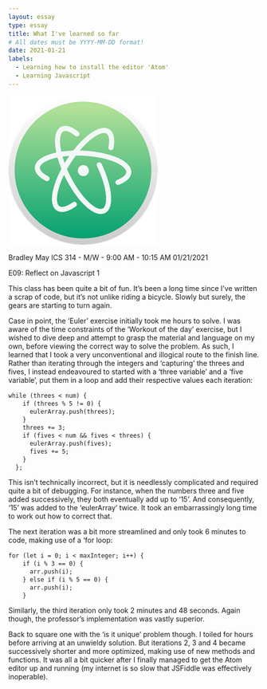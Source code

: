 ```yaml
---
layout: essay
type: essay
title: What I've learned so far
# All dates must be YYYY-MM-DD format!
date: 2021-01-21
labels:
  - Learning how to install the editor 'Atom'
  - Learning Javascript
---
```


<img class="ui tiny left circular floated image" src="../images/atom.png">

Bradley May
ICS 314 - M/W - 9:00 AM - 10:15 AM
01/21/2021

E09: Reflect on Javascript 1

This class has been quite a bit of fun. It’s been a long time since I’ve written a scrap of code, but it’s not unlike riding a bicycle. Slowly but surely, the gears are starting to turn again. 

Case in point, the ‘Euler’ exercise initially took me hours to solve. I was aware of the time constraints of the ‘Workout of the day’ exercise, but I wished to dive deep and attempt to grasp the material and language on my own, before viewing the correct way to solve the problem. As such, I learned that I took a very unconventional and illogical route to the finish line. Rather than iterating through the integers and ‘capturing’ the threes and fives, I instead endeavoured to started with a ‘three variable’ and a ‘five variable’, put them in a loop and add their respective values each iteration: 

```
while (threes < num) {
    if (threes % 5 != 0) {
      eulerArray.push(threes);
    }
    threes += 3;
    if (fives < num && fives < threes) {
      eulerArray.push(fives);
      fives += 5;
    }
  };
```  

This isn’t technically incorrect, but it is needlessly complicated and required quite a bit of debugging. For instance, when the numbers three and five added successively, they both eventually add up to ‘15’. And consequently, ‘15’ was added to the ‘eulerArray’ twice. It took an embarrassingly long time to work out how to correct that. 

The next iteration was a bit more streamlined and only took 6 minutes to code, making use of a ‘for loop:

```
for (let i = 0; i < maxInteger; i++) {
    if (i % 3 == 0) {
      arr.push(i);
    } else if (i % 5 == 0) {
      arr.push(i);
    }
 ```
 
Similarly, the third iteration only took 2 minutes and 48 seconds. Again though, the professor’s implementation was vastly superior.

Back to square one with the ‘is it unique’ problem though. I toiled for hours before arriving at an unwieldy solution. But iterations 2, 3 and 4 became successively shorter and more optimized, making use of new methods and functions. It was all a bit quicker after I finally managed to get the Atom editor up and running (my internet is so slow that JSFiddle was effectively inoperable). 

